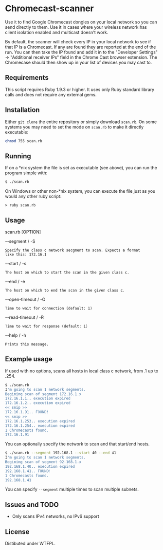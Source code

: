 # Chromecast-scanner

Use it to find Google Chromecast dongles on your local network so you can
send directly to them. Use it in cases where your wireless network has
client isolation enabled and multicast doesn't work.

By default, the scanner will check every IP in your local network to see
if that IP is a Chromecast. If any are found they are reported at the end
of the run. You can then take the IP found and add it in to the "Developer
Settings" -> "Additional receiver IPs" field in the Chrome Cast browser
extension. The Chromecase should then show up in your list of devices you
may cast to.

## Requirements

This script requires Ruby 1.9.3 or higher. It uses only Ruby standard
library calls and does not require any external gems.

## Installation

Either `git clone` the entire repository or simply download `scan.rb`.
On some systems you may need to set the mode on `scan.rb` to make it
directly executable:

```sh
chmod 755 scan.rb
```

## Running

If on a *nix system the file is set as executable (see above), you can
run the program simple with:

```sh
$ ./scan.rb
```

On Windows or other non-*nix system, you can execute the file just as
you would any other ruby script:

```
> ruby scan.rb
```

## Usage
    
scan.rb [OPTION]

  --segment / -S <class c>

    Specify the class c network secgment to scan. Expects a format
    like this: 172.16.1

  --start / -s <number>

    The host on which to start the scan in the given class c.

  --end / -e <number>

    The host on which to end the scan in the given class c.

  --open-timeout / -O <seconds>
      
    Time to wait for connection (default: 1)

  --read-timeout / -R <seconds>
    
    Time to wait for response (default: 1)

  --help / -h

    Prints this message.

## Example usage

If used with no options, scans all hosts in local class c network, from .1
up to .254.

```sh
$ ./scan.rb
I'm going to scan 1 network segments.
Begining scan of segment 172.16.1.x
172.16.1.1.. execution expired
172.16.1.2.. execution expired
<< snip >>
172.16.1.91.. FOUND!
<< snip >>
172.16.1.253.. execution expired
172.16.1.254.. execution expired
1 Chromecasts found.
172.16.1.91
```

You can optionally specify the network to scan and that start/end hosts.

```sh
$ ./scan.rb --segment 192.168.1 --start 40 --end 41
I'm going to scan 1 network segments.
Begining scan of segment 92.168.1.x
192.168.1.40.. execution expired
192.168.1.41.. FOUND!
1 Chromecasts found.
192.168.1.41
```

You can specify `--segment` multiple times to scan multiple subnets.

## Issues and TODO

* Only scans IPv4 networks, no IPv6 support

## License

Distibuted under WTFPL.
